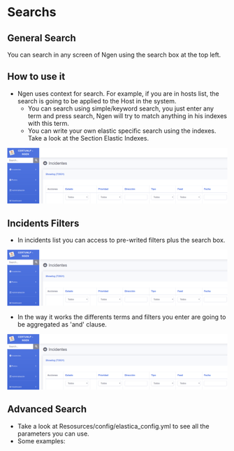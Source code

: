 # Searchs
## General Search

You can search in any screen of Ngen using the search box at the top left.


## How to use it

* Ngen uses context for search. For example, if you are in hosts list, the search is going to be applied to the Host in the system.
  * You can search using simple/keyword search, you just enter any term and press search, Ngen will try to match anything in his indexes with this term.
  * You can write your own elastic specific search using the indexes. Take a look at the Section Elastic Indexes.

![alt text](https://github.com/CERTUNLP/NgenBundle/raw/master/Resources/doc/imagenes/ngenfilters.png) 
  
 ## Incidents Filters
 
 * In incidents list you can access to pre-writed filters plus the search box.

![alt text](https://github.com/CERTUNLP/NgenBundle/raw/master/Resources/doc/imagenes/ngenfilters.png)


* In the way it works the differents terms and filters you enter are going to be aggregated as 'and' clause.  
 
![alt text](https://github.com/CERTUNLP/NgenBundle/raw/master/Resources/doc/imagenes/ngenfilters.png)

 ## Advanced Search
 
 * Take a look at Resosurces/config/elastica_config.yml to see all the parameters you can use.
 * Some examples:
 
